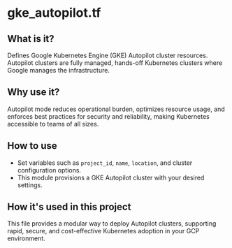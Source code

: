 # gke_autopilot.tf

## What is it?
Defines Google Kubernetes Engine (GKE) Autopilot cluster resources. Autopilot clusters are fully managed, hands-off Kubernetes clusters where Google manages the infrastructure.

## Why use it?
Autopilot mode reduces operational burden, optimizes resource usage, and enforces best practices for security and reliability, making Kubernetes accessible to teams of all sizes.

## How to use
- Set variables such as `project_id`, `name`, `location`, and cluster configuration options.
- This module provisions a GKE Autopilot cluster with your desired settings.

## How it's used in this project
This file provides a modular way to deploy Autopilot clusters, supporting rapid, secure, and cost-effective Kubernetes adoption in your GCP environment.
